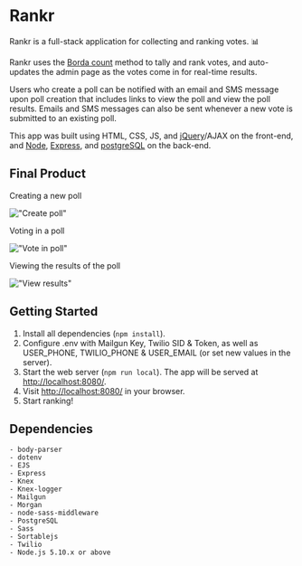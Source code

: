 # Rankr

Rankr is a full-stack application for collecting and ranking votes. :bar_chart:

Rankr uses the [Borda count](https://en.wikipedia.org/wiki/Borda_count) method to tally and rank votes, and auto-updates the admin page as the votes come in for real-time results.

Users who create a poll can be notified with an email and SMS message upon poll creation that includes links to view the poll and view the poll results. Emails and SMS messages can also be sent whenever a new vote is submitted to an existing poll.

This app was built using HTML, CSS, JS, and [jQuery](https://jquery.com/)/AJAX on the front-end, and [Node](https://nodejs.org/en/), [Express](https://expressjs.com/), and [postgreSQL](https://www.postgresql.org/) on the back-end.

## Final Product

Creating a new poll

!["Create poll"](https://github.com/aunomy/rankr/blob/master/docs/create-poll-small.gif?raw=true)

Voting in a poll

!["Vote in poll"](https://github.com/aunomy/rankr/blob/master/docs/vote-in-poll-small.gif?raw=true)

Viewing the results of the poll

!["View results"](https://github.com/aunomy/rankr/blob/master/docs/view-results-small.gif?raw=true)

## Getting Started

1. Install all dependencies (`npm install`).
2. Configure .env with Mailgun Key, Twilio SID & Token, as well as USER_PHONE, TWILIO_PHONE & USER_EMAIL (or set new values in the server).
3. Start the web server (`npm run local`). The app will be served at <http://localhost:8080/>.
4. Visit <http://localhost:8080/> in your browser.
5. Start ranking!

## Dependencies

```
- body-parser
- dotenv
- EJS
- Express
- Knex
- Knex-logger
- Mailgun
- Morgan
- node-sass-middleware
- PostgreSQL
- Sass
- Sortablejs
- Twilio
- Node.js 5.10.x or above
```
